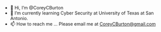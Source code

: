 - 👋 Hi, I’m @CoreyCBurton
- 🌱 I’m currently learning Cyber Security at University of Texas at San Antonio. 
- 📫 How to reach me ... Please email me at CoreyCBurton@gmail.com

<!---
CoreyCBurton/CoreyCBurton is a ✨ special ✨ repository because its `README.md` (this file) appears on your GitHub profile.
You can click the Preview link to take a look at your changes.
--->
